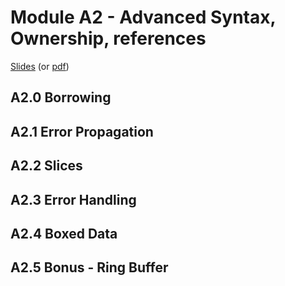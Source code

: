 # Module A2 - Advanced Syntax, Ownership, references

[Slides](/slides/A2/) (or [pdf](/slides/A2-advanced-intro.pdf))

## A2.0 Borrowing

## A2.1 Error Propagation

## A2.2 Slices

## A2.3 Error Handling

## A2.4 Boxed Data

## A2.5 Bonus - Ring Buffer
